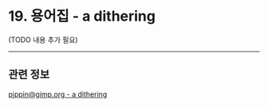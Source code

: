 # 19. 용어집 - a dithering

(TODO 내용 추가 필요)

***

## 관련 정보

[pippin@gimp.org - a dithering](https://pippin.gimp.org/a_dither/)